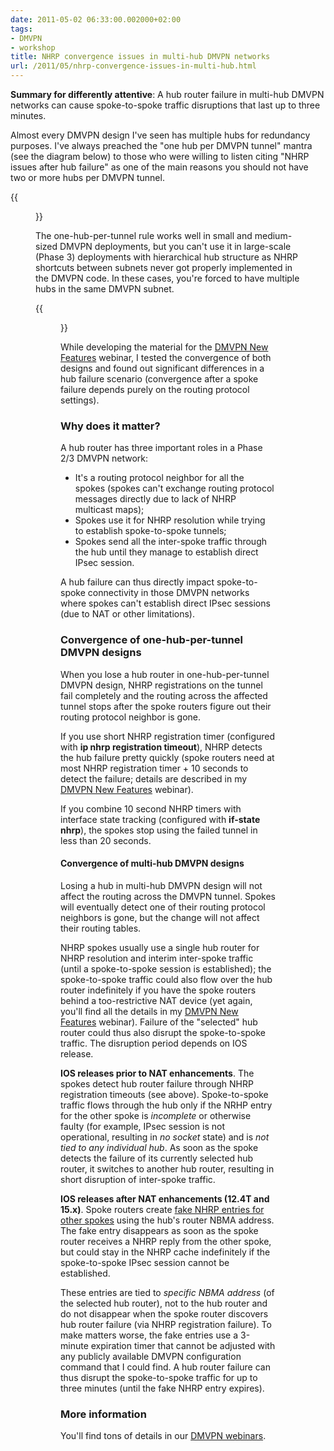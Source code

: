 ```yaml
---
date: 2011-05-02 06:33:00.002000+02:00
tags:
- DMVPN
- workshop
title: NHRP convergence issues in multi-hub DMVPN networks
url: /2011/05/nhrp-convergence-issues-in-multi-hub.html
---
```

**Summary for differently attentive**: A hub router failure in multi-hub DMVPN networks can cause spoke-to-spoke traffic disruptions that last up to three minutes.

Almost every DMVPN design I've seen has multiple hubs for redundancy purposes. I've always preached the "one hub per DMVPN tunnel" mantra (see the diagram below) to those who were willing to listen citing "NHRP issues after hub failure" as one of the main reasons you should not have two or more hubs per DMVPN tunnel.

{{<figure src="/2011/05/s1600-DMVPN_2H2T.png" caption="Each hub router controls an independent DMVPN tunnel">}}
<!--more-->
The one-hub-per-tunnel rule works well in small and medium-sized DMVPN deployments, but you can't use it in large-scale (Phase 3) deployments with hierarchical hub structure as NHRP shortcuts between subnets never got properly implemented in the DMVPN code. In these cases, you're forced to have multiple hubs in the same DMVPN subnet.

{{<figure src="/2011/05/s1600-DMVPN_2H1T.png" caption="Multiple hubs in a single DMVPN network">}}

While developing the material for the [DMVPN New Features](http://www.ipSpace.net/DMVPN150) webinar, I tested the convergence of both designs and found out significant differences in a hub failure scenario (convergence after a spoke failure depends purely on the routing protocol settings).

### Why does it matter?

A hub router has three important roles in a Phase 2/3 DMVPN network:

-   It's a routing protocol neighbor for all the spokes (spokes can't exchange routing protocol messages directly due to lack of NHRP multicast maps);
-   Spokes use it for NHRP resolution while trying to establish spoke-to-spoke tunnels;
-   Spokes send all the inter-spoke traffic through the hub until they manage to establish direct IPsec session.

A hub failure can thus directly impact spoke-to-spoke connectivity in those DMVPN networks where spokes can't establish direct IPsec sessions (due to NAT or other limitations).

### Convergence of one-hub-per-tunnel DMVPN designs

When you lose a hub router in one-hub-per-tunnel DMVPN design, NHRP registrations on the tunnel fail completely and the routing across the affected tunnel stops after the spoke routers figure out their routing protocol neighbor is gone.

If you use short NHRP registration timer (configured with **ip nhrp registration timeout**), NHRP detects the hub failure pretty quickly (spoke routers need at most NHRP registration timer + 10 seconds to detect the failure; details are described in my [DMVPN New Features](http://www.ipSpace.net/DMVPN150) webinar).

If you combine 10 second NHRP timers with interface state tracking (configured with **if-state nhrp**), the spokes stop using the failed tunnel in less than 20 seconds.

#### Convergence of multi-hub DMVPN designs

Losing a hub in multi-hub DMVPN design will not affect the routing across the DMVPN tunnel. Spokes will eventually detect one of their routing protocol neighbors is gone, but the change will not affect their routing tables.

NHRP spokes usually use a single hub router for NHRP resolution and interim inter-spoke traffic (until a spoke-to-spoke session is established); the spoke-to-spoke traffic could also flow over the hub router indefinitely if you have the spoke routers behind a too-restrictive NAT device (yet again, you'll find all the details in my [DMVPN New Features](http://www.ipSpace.net/DMVPN150) webinar). Failure of the "selected" hub router could thus also disrupt the spoke-to-spoke traffic. The disruption period depends on IOS release.

**IOS releases prior to NAT enhancements**. The spokes detect hub router failure through NHRP registration timeouts (see above). Spoke-to-spoke traffic flows through the hub only if the NRHP entry for the other spoke is *incomplete* or otherwise faulty (for example, IPsec session is not operational, resulting in *no socket* state) and is *not tied to any individual hub*. As soon as the spoke detects the failure of its currently selected hub router, it switches to another hub router, resulting in short disruption of inter-spoke traffic.

**IOS releases after NAT enhancements (12.4T and 15.x)**. Spoke routers create [fake NHRP entries for other spokes](https://blog.ipspace.net/2011/04/dmvpn-spoke-nhrp-behavior-changed-in.html) using the hub's router NBMA address. The fake entry disappears as soon as the spoke router receives a NHRP reply from the other spoke, but could stay in the NHRP cache indefinitely if the spoke-to-spoke IPsec session cannot be established.

These entries are tied to *specific NBMA address* (of the selected hub router), not to the hub router and do not disappear when the spoke router discovers hub router failure (via NHRP registration failure). To make matters worse, the fake entries use a 3-minute expiration timer that cannot be adjusted with any publicly available DMVPN configuration command that I could find. A hub router failure can thus disrupt the spoke-to-spoke traffic for up to three minutes (until the fake NHRP entry expires).

### More information

You'll find tons of details in our [DMVPN webinars](https://www.ipspace.net/Roadmap/VPN_webinars).